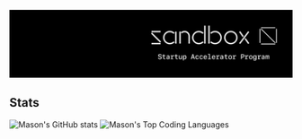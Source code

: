 ![Sandbox Startup Accelerator Program](https://github.com/masonnh/masonnh/blob/main/img/Sandbox-Cover.jpg)

## Stats
![Mason's GitHub stats](https://github-readme-stats.vercel.app/api?username=masonnh&show_icons=true&theme=tokyonight)
![Mason's Top Coding Languages](https://github-readme-stats.vercel.app/api/top-langs/?username=masonnh&theme=tokyonight)

